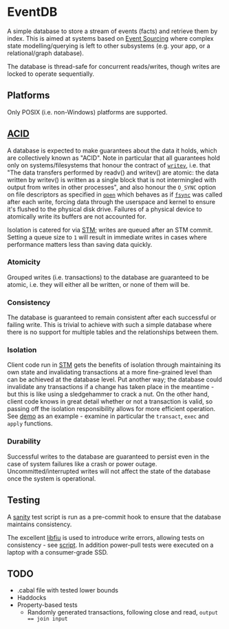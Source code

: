# EventDB

A simple database to store a stream of events (facts) and retrieve them by
index. This is aimed at systems based on
[Event Sourcing](https://martinfowler.com/eaaDev/EventSourcing.html) where
complex state modelling/querying is left to other subsystems (e.g. your app, or
a relational/graph database).

The database is thread-safe for concurrent reads/writes, though writes are
locked to operate sequentially.

## Platforms
Only POSIX (i.e. non-Windows) platforms are supported.


## [ACID](https://en.wikipedia.org/wiki/ACID)
A database is expected to make guarantees about the data it holds, which are
collectively known as "ACID". Note in particular that all guarantees hold only
on systems/filesystems that honour the contract of
[`writev`](http://man7.org/linux/man-pages/man2/writev.2.html), i.e. that "The
data transfers performed by readv() and writev() are atomic: the data written by
writev() is written as a single block that is not intermingled with output from
writes in other processes", and also honour the `O_SYNC` option on file
descriptors as specified in
[`open`](http://man7.org/linux/man-pages/man2/open.2.html) which behaves as if
[`fsync`](http://man7.org/linux/man-pages/man2/fdatasync.2.html) was called
after each write, forcing data through the userspace and kernel to ensure it's
flushed to the physical disk drive. Failures of a physical device to atomically
write its buffers are not accounted for.

Isolation is catered for via [STM](https://hackage.haskell.org/package/stm);
writes are queued after an STM commit. Setting a queue size to `1` will result
in immediate writes in cases where performance matters less than saving data
quickly.

### Atomicity
Grouped writes (i.e. transactions) to the database are guaranteed to be atomic,
i.e. they will either all be written, or none of them will be.

### Consistency
The database is guaranteed to remain consistent after each successful or failing
write. This is trivial to achieve with such a simple database where there is no
support for multiple tables and the relationships between them.

### Isolation
Client code run in [STM](https://hackage.haskell.org/package/stm) gets the
benefits of isolation through maintaining its own state and invalidating
transactions at a more fine-grained level than can be achieved at the database
level. Put another way; the database could invalidate any transactions if a
change has taken place in the meantime - but this is like using a sledgehammer
to crack a nut. On the other hand, client code knows in great detail whether or
not a transaction is valid, so passing off the isolation responsibility allows
for more efficient operation. See [demo](app-bank-acct-demo/Main.hs) as an
example - examine in particular the `transact`, `exec` and `apply` functions.

### Durability
Successful writes to the database are guaranteed to persist even in the case of
system failures like a crash or power outage. Uncommitted/interrupted writes
will not affect the state of the database once the system is operational.

## Testing
A [sanity](test/sanity.sh) test script is run as a pre-commit hook to ensure
that the database maintains consistency.

The excellent [libfiu](https://blitiri.com.ar/p/libfiu/) is used to introduce
write errors, allowing tests on consistency - see
[script](test/eventdb-acd-test.sh). In addition power-pull tests were executed
on a laptop with a consumer-grade SSD.

## TODO
- .cabal file with tested lower bounds
- Haddocks
- Property-based tests
  - Randomly generated transactions, following close and read,
    `output == join input`
